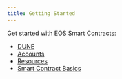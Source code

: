 ```yaml
---
title: Getting Started
---
```


<head>
  <title>Getting Started with Smart Contracts</title>
</head>

Get started with EOS Smart Contracts:

- [DUNE](./10_dune-guide/index.md)
- [Accounts](./20_Accounts.md)
- [Resources](./30_resources/index.md)
- [Smart Contract Basics](./40_smart_contract_basics.md)
